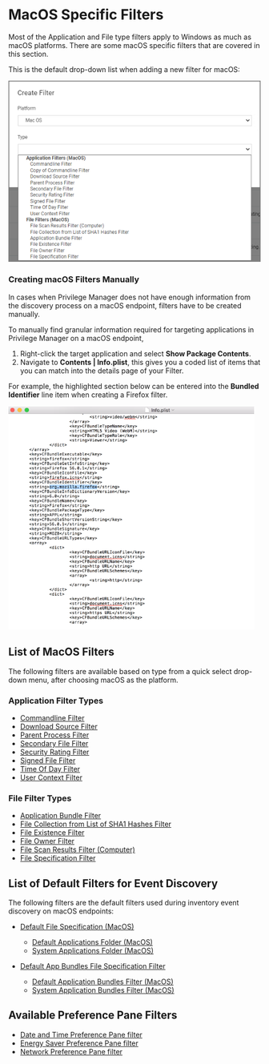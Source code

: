 [title]: # (MacOS)
[tags]: # (filter types)
[priority]: # (2)
# MacOS Specific Filters

Most of the Application and File type filters apply to Windows as much as macOS platforms. There are some macOS specific filters that are covered in this section.

This is the default drop-down list when adding a new filter for macOS:

![MacOS default filters](images/macOS-filters.png "MacOS filter types drop-down")

### Creating macOS Filters Manually

In cases when Privilege Manager does not have enough information from the discovery process on a macOS endpoint, filters have to be created manually.

To manually find granular information required for targeting applications in Privilege Manager on a macOS endpoint,

1. Right-click the target application and select __Show Package Contents__.
1. Navigate to __Contents | Info.plist__, this gives you a coded list of items that you can match into the details page of your Filter.  
  
For example, the highlighted section below can be entered into the __Bundled Identifier__ line item when creating a Firefox filter.  

![Example info.plist file contents](images/info-plist.png)

## List of MacOS Filters

The following filters are available based on type from a quick select drop-down menu, after choosing macOS as the platform.

### Application Filter Types

* [Commandline Filter](../application/cmdline.md)
* [Download Source Filter](../application/download-source.md)
* [Parent Process Filter](../application/parent-process.md)
* [Secondary File Filter](../application/sff/secondaryfilefilters.md)
* [Security Rating Filter](../application/security-ratings.md)
* [Signed File Filter](../application/signed-file.md)
* [Time Of Day Filter](../application/time-of-day.md)
* [User Context Filter](../application/user-context.md)

### File Filter Types

* [Application Bundle Filter](app-bundle.md)
* [File Collection from List of SHA1 Hashes Filter](../inventory/file-collect-list-sha1-hash.md)
* [File Existence Filter](../file/file-existence.md)
* [File Owner Filter](../file/file-owner.md)
* [File Scan Results Filter (Computer)](../inventory/file-scan-results-comp.md)
* [File Specification Filter](../file/file-specification.md)

## List of Default Filters for Event Discovery

The following filters are the default filters used during inventory event discovery on macOS endpoints:

* [Default File Specification (MacOS)](file-specification.md)
  
  * [Default Applications Folder (MacOS)](def-app-folder.md)
  * [System Applications Folder (MacOS)](sys-app-folder.md)
* [Default App Bundles File Specification Filter](def-app-bundle-fs.md)

  * [Default Application Bundles Filter (MacOS)](def-app-bundle.md)
  * [System Application Bundles Filter (MacOS)](sys-app-bundle.md)

## Available Preference Pane Filters

* [Date and Time Preference Pane filter](prefpane/date-time.md)
* [Energy Saver Preference Pane filter](prefpane/eng-saver.md)
* [Network Preference Pane filter](prefpane/network.md)
